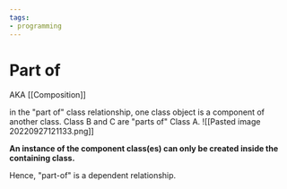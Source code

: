```yaml
---
tags:
- programming
---
```

# Part of

AKA [[Composition]]


in the "part of" class relationship, one class object is a component of another class.
Class B and C are "parts of" Class A.
![[Pasted image 20220927121133.png]]


**An instance of the component class(es) can only be created inside the containing class.**

Hence, "part-of" is a dependent relationship.